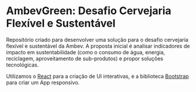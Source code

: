 # AmbevGreen: Desafio Cervejaria Flexível e Sustentável

Repositório criado para desenvolver uma solução para o desafio cervejaria flexível e sustentável da Ambev. A proposta inicial é analisar indicadores de impacto em sustentabilidade (como o consumo de água, energia, reciclagem, aproveitamento de sub-produtos) e propor soluções tecnológicas.

Utilizamos o [React](https://pt-br.reactjs.org/) para a criação de UI interativas, e a biblioteca [Bootstrap](https://getbootstrap.com/) para criar um App responsivo.

